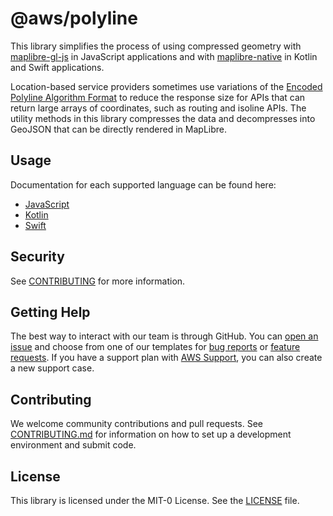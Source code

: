 # @aws/polyline

This library simplifies the process of using compressed geometry with [maplibre-gl-js](https://github.com/maplibre/maplibre-gl-js) in JavaScript applications 
and with [maplibre-native](https://github.com/maplibre/maplibre-native) in Kotlin and Swift applications.

Location-based service providers sometimes use variations of the [Encoded Polyline Algorithm Format](https://developers.google.com/maps/documentation/utilities/polylinealgorithm)
to reduce the response size for APIs that can return large arrays of coordinates, such as routing and isoline APIs.
The utility methods in this library compresses the data and decompresses into GeoJSON that can be directly rendered in MapLibre.

## Usage

Documentation for each supported language can be found here:
* [JavaScript](./javascript/README.md)
* [Kotlin](./kotlin/README.md)
* [Swift](./swift/README.md)

## Security

See [CONTRIBUTING](CONTRIBUTING.md#security-issue-notifications) for more information.

## Getting Help

The best way to interact with our team is through GitHub.
You can [open an issue](https://github.com/aws-geospatial/polyline/issues/new/choose) and choose from one of our templates for
[bug reports](https://github.com/aws-geospatial/polyline/issues/new?assignees=&labels=bug%2C+needs-triage&template=---bug-report.md&title=) or
[feature requests](https://github.com/aws-geospatial/polyline/issues/new?assignees=&labels=feature-request&template=---feature-request.md&title=).
If you have a support plan with [AWS Support](https://aws.amazon.com/premiumsupport/), you can also create a new support case.

## Contributing

We welcome community contributions and pull requests. See [CONTRIBUTING.md](https://github.com/aws-geospatial/amazon-location-mobile-auth-sdk-android/blob/master/CONTRIBUTING.md) for information on how to set up a development environment and submit code.

## License

This library is licensed under the MIT-0 License. See the [LICENSE](LICENSE) file.
